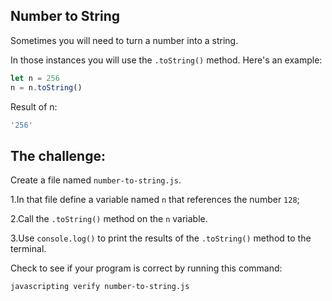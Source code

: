 ## Number to String

Sometimes you will need to turn a number into a string.

In those instances you will use the `.toString()` method. Here's an example:

```js
let n = 256
n = n.toString()
```

Result of n:

```js
'256'
```



## The challenge:

Create a file named `number-to-string.js`.

1.In that file define a variable named `n` that references the number `128`;

2.Call the `.toString()` method on the `n` variable.

3.Use `console.log()` to print the results of the `.toString()` method to the terminal.

Check to see if your program is correct by running this command:

```bash
javascripting verify number-to-string.js
```

